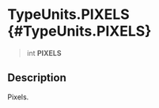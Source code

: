 TypeUnits.PIXELS {#TypeUnits.PIXELS}
================

> int **PIXELS**

Description
-----------

Pixels.
